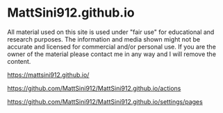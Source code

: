 # MattSini912.github.io

All material used on this site is used under "fair use" for educational and research purposes. The information and media shown might not be accurate and licensed for commercial and/or personal use. If you are the owner of the material please contact me in any way and I will remove the content.

https://mattsini912.github.io/

https://github.com/MattSini912/MattSini912.github.io/actions

https://github.com/MattSini912/MattSini912.github.io/settings/pages
